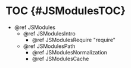 TOC {#JSModulesTOC}
===================

- @ref JSModules
  - @ref JSModulesIntro
    - @ref JSModulesRequire "require"
  - @ref JSModulesPath
    - @ref JSModulesNormalization
    - @ref JSModulesCache
